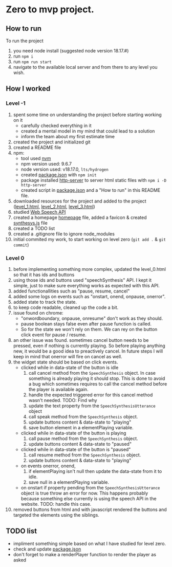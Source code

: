 # Zero to mvp project.

## How to run

To run the project

1. you need node install (suggested node version 18.17.#)
2. run `npm i`
3. run `npm run start`
4. navigate to the available local server and from there to any level you wish.

## How I worked

### Level -1

1. spent some time on understanding the project before starting working on it
   - carefully checked everything in it
   - created a mental model in my mind that could lead to a solution
   - inform the team about my first estimate time
2. created the project and initialized git
3. created a README file
4. npm:
   - tool used [nvm](https://github.com/nvm-sh/nvm)
   - npm version used: 9.6.7
   - node version used: v18.17.0, `lts/hydrogen`
   - created [package.json](./package.json) with `npm init`
   - package installed [http-server](https://www.npmjs.com/package/http-server) to server html static files with `npm i -D http-server`
   - created script in [package.json](./package.json) and a "How to run" in this README file.
5. downloaded resources for the project and added to the project ([level_1.html](./level_1.html), [level_2.html](./level_2.html), [level_3.html](./level_3.html))
6. studied [Web Speech API](https://developer.mozilla.org/en-US/docs/Web/API/Web_Speech_API/Using_the_Web_Speech_API#speech_synthesis)
7. created a homepage [homepage](./index.html) file, added a favicon & created [synthesys.js](./synthesis.js) file
8. created a TODO list
9. created a .gitignore file to ignore node_modules
10. initial commited my work, to start working on level zero (`git add .` & `git commit`)

### Level 0

1. before implementing something more complex, updated the level_0.html so that it has ids and buttons
2. using those ids and buttons used "speechSynthesis" API. I kept it simple, just to make sure everything works as expected with this API.
3. added functionallities such as "pause, resume, cancel"
4. added some logs on events such as "onstart, onend, onpause, onerror".
5. added state to track the state.
6. to keep code readable, cleaned up the code a bit.
7. issue found on chrome:
   - "onwordboundary, onpause, onresume" don't work as they should.
   - pause boolean stays false even after pause function is called.
   - So for the state we won't rely on them. We can rey on the button click event for pause / resume.
8. an other issue was found. sometimes cancel button needs to be pressed, even if nothing is currently playing. So before playing anything new, it would be a good idea to preactively cancel. In future steps I will keep in mind that onerror will fire on cancel as well.
9. the widget state should be based on click events.
   - clicked while in data-state of the button is idle
     1. call cancel method from the `SpeechSynthesis` object. In case something is already playing it should stop. This is done to avoid a bug which sometimes requires to call the cancel method before the player is available again.
     2. handle the expected triggered error for this cancel method wasn't needed. TODO: Find why
     3. update the text property from the `SpeechSynthesisUtterance` object
     4. call speak method from the `SpeechSynthesis` object.
     5. update buttons content & data-state to "playing"
     6. save button element in a elementPlaying variable.
   - clicked while in data-state of the button is playing
     1. call pause method from the `SpeechSynthesis` object.
     2. update buttons content & data-state to "paused"
   - clicked while in data-state of the button is "paused"
     1. call resume method from the `SpeechSynthesis` object.
     2. update buttons content & data-state to "playing"
   - on events onerror, onend,
     1. if elementPlaying isn't null then update the data-state from it to idle.
     2. save null in a elementPlaying variable.
   - on onstart if property pending from the `SpeechSynthesisUtterance` object is true throw an error for now. This happens probably because something else currently is using the speech API in the website. TODO: handle this case.
10. removed buttons from html and with javascript rendered the buttons and targeted the elements using the siblings.

## TODO list

- impliment something simple based on what I have studied for level zero.
- check and update [package.json](./package.json)
- don't forget to make a renderPlayer function to render the player as asked
